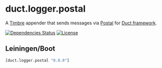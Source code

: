 duct.logger.postal
==================

A [Timbre](https://github.com/ptaoussanis/timbre) appender that sends messages via
 [Postal](https://github.com/drewr/postal) for [Duct framework](https://github.com/duct-framework/duct).

[![Dependencies Status](https://jarkeeper.com/druids/duct.logger.postal/status.png)](https://jarkeeper.com/druids/duct.logger.postal)
[![License](https://img.shields.io/badge/MIT-Clause-blue.svg)](https://opensource.org/licenses/MIT)


Leiningen/Boot
--------------

```clojure
[duct.logger.postal "0.0.0"]
```
